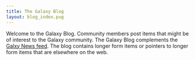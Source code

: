 ```yaml
---
title: The Galaxy Blog
layout: blog_index.pug
---
```

Welcome to the Galaxy Blog.  Community members post items that might be of interest to the Galaxy community. The Galaxy Blog complements the [Galxy News feed](/src/news/index.md).  The blog contains longer form items or pointers to longer form items that are elsewhere on the web.


